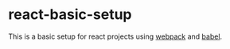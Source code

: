 # react-basic-setup
This is a basic setup for react projects using [webpack](https://webpack.js.org) and [babel](https://babeljs.io/).
